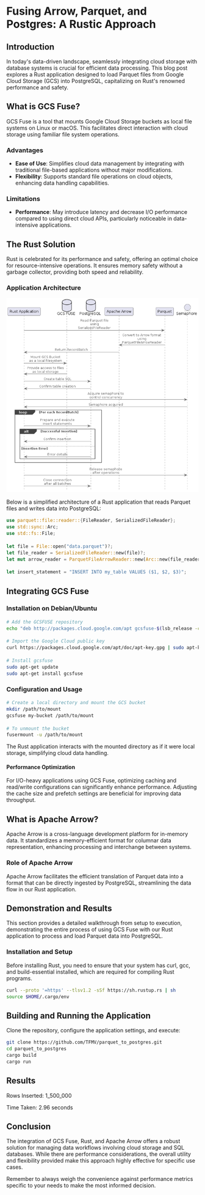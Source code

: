 # Fusing Arrow, Parquet, and Postgres: A Rustic Approach

## Introduction

In today's data-driven landscape, seamlessly integrating cloud storage with database systems is crucial for efficient data processing. This blog post explores a Rust application designed to load Parquet files from Google Cloud Storage (GCS) into PostgreSQL, capitalizing on Rust's renowned performance and safety.

## What is GCS Fuse?

GCS Fuse is a tool that mounts Google Cloud Storage buckets as local file systems on Linux or macOS. This facilitates direct interaction with cloud storage using familiar file system operations.

### Advantages

- **Ease of Use**: Simplifies cloud data management by integrating with traditional file-based applications without major modifications.
- **Flexibility**: Supports standard file operations on cloud objects, enhancing data handling capabilities.

### Limitations

- **Performance**: May introduce latency and decrease I/O performance compared to using direct cloud APIs, particularly noticeable in data-intensive applications.

## The Rust Solution

Rust is celebrated for its performance and safety, offering an optimal choice for resource-intensive operations. It ensures memory safety without a garbage collector, providing both speed and reliability.

### Application Architecture

![Data Flow](assets/pq_to_pg.png "Application Architecture")

Below is a simplified architecture of a Rust application that reads Parquet files and writes data into PostgreSQL:

```rust
use parquet::file::reader::{FileReader, SerializedFileReader};
use std::sync::Arc;
use std::fs::File;

let file = File::open("data.parquet")?;
let file_reader = SerializedFileReader::new(file)?;
let mut arrow_reader = ParquetFileArrowReader::new(Arc::new(file_reader));

let insert_statement = "INSERT INTO my_table VALUES ($1, $2, $3)";
```

## Integrating GCS Fuse

### Installation on Debian/Ubuntu

```bash
# Add the GCSFUSE repository
echo "deb http://packages.cloud.google.com/apt gcsfuse-$(lsb_release -c -s) main" | sudo tee /etc/apt/sources.list.d/gcsfuse.list

# Import the Google Cloud public key
curl https://packages.cloud.google.com/apt/doc/apt-key.gpg | sudo apt-key add -

# Install gcsfuse
sudo apt-get update
sudo apt-get install gcsfuse
```

### Configuration and Usage

```bash
# Create a local directory and mount the GCS bucket
mkdir /path/to/mount
gcsfuse my-bucket /path/to/mount

# To unmount the bucket
fusermount -u /path/to/mount
```

The Rust application interacts with the mounted directory as if it were local storage, simplifying cloud data handling.

#### Performance Optimization

For I/O-heavy applications using GCS Fuse, optimizing caching and read/write configurations can significantly enhance performance. Adjusting the cache size and prefetch settings are beneficial for improving data throughput.

## What is Apache Arrow?

Apache Arrow is a cross-language development platform for in-memory data. It standardizes a memory-efficient format for columnar data representation, enhancing processing and interchange between systems.

### Role of Apache Arrow

Apache Arrow facilitates the efficient translation of Parquet data into a format that can be directly ingested by PostgreSQL, streamlining the data flow in our Rust application.

## Demonstration and Results

This section provides a detailed walkthrough from setup to execution, demonstrating the entire process of using GCS Fuse with our Rust application to process and load Parquet data into PostgreSQL.

### Installation and Setup

Before installing Rust, you need to ensure that your system has curl, gcc, and build-essential installed, which are required for compiling Rust programs.

```bash
curl --proto '=https' --tlsv1.2 -sSf https://sh.rustup.rs | sh
source $HOME/.cargo/env
```

## Building and Running the Application

Clone the repository, configure the application settings, and execute:

```bash
git clone https://github.com/TFMV/parquet_to_postgres.git
cd parquet_to_postgres
cargo build
cargo run
```

## Results

Rows Inserted: 1_500_000

Time Taken: 2.96 seconds

## Conclusion

The integration of GCS Fuse, Rust, and Apache Arrow offers a robust solution for managing data workflows involving cloud storage and SQL databases. While there are performance considerations, the overall utility and flexibility provided make this approach highly effective for specific use cases.

Remember to always weigh the convenience against performance metrics specific to your needs to make the most informed decision.
